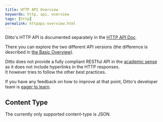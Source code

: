 ```yaml
---
title: HTTP API Overview
keywords: http, api, overview
tags: [http]
permalink: httpapi-overview.html
---
```


Ditto's HTTP API is documented separately in the [HTTP API Doc](http-api-doc.html).

There you can explore the two different API versions (the difference is described in [the Basic Overview](basic-overview.html)).

Ditto does not provide a fully compliant RESTful API in the [academic sense](https://www.ics.uci.edu/~fielding/pubs/dissertation/rest_arch_style.htm)
as it does not include hyperlinks in the HTTP responses.<br/>
It however tries to follow the other best practices.

If you have any feedback on how to improve at that point, Ditto's developer team is [eager to learn](support.html).

## Content Type

The currently only supported content-type is JSON.
